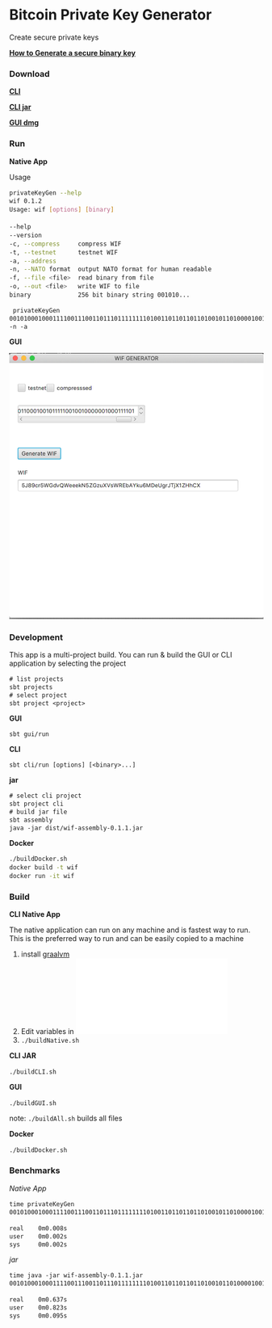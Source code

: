 # Bitcoin Private Key Generator

Create secure private keys

**[How to Generate a secure binary key](resources/SECURE_BINARY_GEN.md)**


### Download

[**CLI**](https://github.com/j-chimienti/privateKeyGenerator/releases/download/0.1.0/privateKeyGen)

[**CLI jar**](https://github.com/j-chimienti/privateKeyGenerator/releases/download/0.1.0/privateKeyGen-assembly-0.1.1.jar)

[**GUI dmg**](https://github.com/j-chimienti/privateKeyGenerator/releases/download/0.1.0/privateKeyGen-0.1.1.dmg)


### Run

**Native App**

Usage

```bash
privateKeyGen --help
wif 0.1.2
Usage: wif [options] [binary]

--help
--version
-c, --compress     compress WIF
-t, --testnet      testnet WIF
-a, --address
-n, --NATO format  output NATO format for human readable
-f, --file <file>  read binary from file
-o, --out <file>   write WIF to file
binary             256 bit binary string 001010...
```
     
     privateKeyGen 0010100010001111001110011011101111111101001101101101101001011010000100101101000101100010110010110001100010010111110010010000001000101000100010110011100110111011001101101101101001011010000100101101000101100010110010110001100010010111110010010000001000111101 -n -a

**GUI**
    
![](resources/GUI.png)


### Development

This app is a multi-project build. You can run & build the GUI or CLI application by selecting the project

```.env
# list projects
sbt projects
# select project
sbt project <project>
```

**GUI**

    sbt gui/run
    
**CLI**

    sbt cli/run [options] [<binary>...]

**jar**

  ```
  # select cli project
  sbt project cli
  # build jar file
  sbt assembly
  java -jar dist/wif-assembly-0.1.1.jar
  ```

**Docker**

  ```bash
  ./buildDocker.sh
  docker build -t wif 
  docker run -it wif 
  ```
  


### Build

**CLI Native App**


The native application can run on any machine and is fastest way to run. 
This is the preferred way to run and can be easily copied to a machine

  1. install [graalvm](https://www.graalvm.org)
  1. Edit variables in ![](graal/1_setup.sh)
  1. `./buildNative.sh`


**CLI JAR**

  `./buildCLI.sh`

**GUI**

  `./buildGUI.sh`
  
note: `./buildAll.sh` builds all files

**Docker**

  `./buildDocker.sh`


### Benchmarks


*Native App*

    time privateKeyGen 0010100010001111001110011011101111111101001101101101101001011010000100101101000101100010110010110001100010010111110010010000001000101000100010110011100110111011001101101101101001011010000100101101000101100010110010110001100010010111110010010000001000111101
    
    real    0m0.008s
    user    0m0.002s
    sys     0m0.002s

*jar*

    time java -jar wif-assembly-0.1.1.jar 0010100010001111001110011011101111111101001101101101101001011010000100101101000101100010110010110001100010010111110010010000001000101000100010110011100110111011001101101101101001011010000100101101000101100010110010110001100010010111110010010000001000111101
    
    real    0m0.637s
    user    0m0.823s
    sys     0m0.095s

